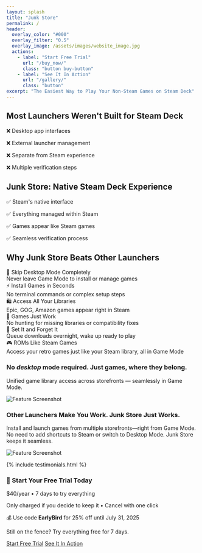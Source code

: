 ```yaml
---
layout: splash
title: "Junk Store"
permalink: /
header:
  overlay_color: "#000"
  overlay_filter: "0.5"
  overlay_image: /assets/images/website_image.jpg
  actions:
    - label: "Start Free Trial"
      url: "/buy_now/"
      class: "button buy-button"
    - label: "See It In Action"
      url: "/gallery/"
      class: "button"
excerpt: "The Easiest Way to Play Your Non-Steam Games on Steam Deck"
---
```


<section class="problem-solution">
  <div class="problem-box">
    <h2>Most Launchers Weren't Built for Steam Deck</h2>
    <div class="problem-points">
      <p>❌ Desktop app interfaces</p>
      <p>❌ External launcher management</p>
      <p>❌ Separate from Steam experience</p>
      <p>❌ Multiple verification steps</p>
    </div>
  </div>
  <div class="solution-box">
    <h2>Junk Store: Native Steam Deck Experience</h2>
    <div class="solution-points">
      <p>✅ Steam's native interface</p>
      <p>✅ Everything managed within Steam</p>
      <p>✅ Games appear like Steam games</p>
      <p>✅ Seamless verification process</p>
    </div>
  </div>
</section>

<section class="key-features">
  <h2>Why Junk Store Beats Other Launchers</h2>
  <div class="features-grid">
    <div class="feature">🚀 Skip Desktop Mode Completely<br><span class="feature-detail">Never leave Game Mode to install or manage games</span></div>
    <div class="feature">⚡ Install Games in Seconds<br><span class="feature-detail">No terminal commands or complex setup steps</span></div>  
    <div class="feature">🛍️ Access All Your Libraries<br><span class="feature-detail">Epic, GOG, Amazon games appear right in Steam</span></div>
    <div class="feature">🔧 Games Just Work<br><span class="feature-detail">No hunting for missing libraries or compatibility fixes</span></div>
    <div class="feature">💾 Set It and Forget It<br><span class="feature-detail">Queue downloads overnight, wake up ready to play</span></div>
    <div class="feature">🎮 ROMs Like Steam Games<br><span class="feature-detail">Access your retro games just like your Steam library, all in Game Mode</span></div>
  </div>
</section>

<section class="screenshot-section">
  <div class="screenshot-box">
    <div class="screenshot-text">
      <h3>No <em>desktop</em> mode required. Just games, where they belong.</h3>
      <p>Unified game library access across storefronts — seamlessly in Game Mode.</p>
    </div>
    <img src="{{ '/assets/images/landing/LibrariesNew.gif' | relative_url }}" alt="Feature Screenshot">
  </div>
</section>

<section class="screenshot-section">
  <div class="screenshot-box">
   <div class="screenshot-text">
      <h3>Other Launchers Make You Work. Junk Store Just Works.</h3>
      <p>Install and launch games from multiple storefronts—right from Game Mode. No need to add shortcuts to Steam or switch to Desktop Mode. Junk Store keeps it seamless.</p>
    </div>
    <img src="{{ '/assets/images/landing/Install.gif' | relative_url }}" alt="Feature Screenshot">
  </div>
</section>

{% include testimonials.html %}

<section class="pricing-highlight">
  <div class="pricing-box">
    <h3>🚀 Start Your Free Trial Today</h3>
    <p class="price-text">$40/year • 7 days to try everything</p>
    <p class="trial-text">Only charged if you decide to keep it • Cancel with one click</p>
    <p class="discount-text">💰 Use code <strong>EarlyBird</strong> for 25% off until July&nbsp;31,&nbsp;2025</p>
    <p class="fence-text">Still on the fence? Try everything free for 7 days.</p>
    <div class="pricing-cta">
      <a href="/buy_now/" class="button buy-button">Start Free Trial</a>
      <a href="/gallery/" class="button button-secondary">See It In Action</a>
    </div>
  </div>
</section>